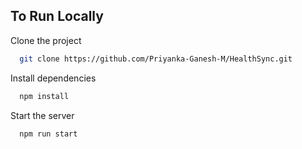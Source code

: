 
## To Run Locally

Clone the project

```bash
  git clone https://github.com/Priyanka-Ganesh-M/HealthSync.git
```


Install dependencies

```bash
  npm install
```

Start the server

```bash
  npm run start
```

